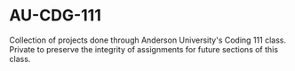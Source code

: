 # AU-CDG-111
Collection of projects done through Anderson University's Coding 111 class. 
Private to preserve the integrity of assignments for future sections of this class.
